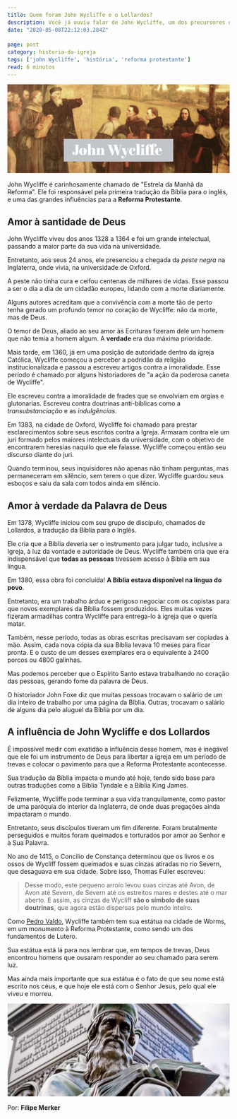 ```yaml
---
title: Quem foram John Wycliffe e o Lollardos?
description: Você já ouviu falar de John Wycliffe, um dos precursores da Reforma Protestante? Clique e conheça sua história.
date: "2020-05-08T22:12:03.284Z"

page: post
category: historia-da-igreja
tags: ['john Wycliffe', 'história', 'reforma protestante']
read: 6 minutos
---
```


![Pintura de John Wycliffe pregando](./john-wycliffe.png)

John Wycliffe é carinhosamente chamado de "Estrela da Manhã da Reforma". Ele foi responsável pela primeira tradução da Bíblia para o inglês, e uma das grandes influências para a **Reforma Protestante**.

## Amor à santidade de Deus

John Wycliffe viveu dos anos 1328 a 1364 e foi um grande intelectual, passando a maior parte da sua vida na universidade.

Entretanto, aos seus 24 anos, ele presenciou a chegada da *peste negra* na Inglaterra, onde vivia, na universidade de Oxford.

A peste não tinha cura e ceifou centenas de milhares de vidas. Esse passou a ser o dia a dia de um cidadão europeu, lidando com a morte diariamente.

Alguns autores acreditam que a convivência com a morte tão de perto tenha gerado um profundo temor no coração de Wycliffe: não da morte, mas de Deus.

O temor de Deus, aliado ao seu amor às Ecrituras fizeram dele um homem que não temia a homem algum. A **verdade** era dua máxima prioridade.

Mais tarde, em 1360, já em uma posição de autoridade dentro da igreja Católica, Wycliffe começou a perceber a podridão da religião institucionalizada e passou a escreveu artigos contra a imoralidade. Esse período é chamado por alguns historiadores de "a ação da poderosa caneta de Wycliffe".

Ele escreveu contra a imoralidade de frades que se envolviam em orgias e glutonarias. Escreveu contra doutrinas anti-bíblicas como a *transubstanciação* e as *indulgências*.

Em 1383, na cidade de Oxford, Wycliffe foi chamado para prestar esclarecimentos sobre seus escritos contra a Igreja. Armaram contra ele um juri formado pelos maiores intelectuais da universidade, com o objetivo de encontrarem heresias naquilo que ele falasse. Wycliffe começou então seu discurso diante do juri.

Quando terminou, seus inquisidores não apenas não tinham perguntas, mas permaneceram em silêncio, sem terem o que dizer. Wycliffe guardou seus esboços e saiu da sala com todos ainda em silêncio.

## Amor à verdade da Palavra de Deus

Em 1378, Wycliffe iniciou com seu grupo de discípulo, chamados de Lollardos, a tradução da Bíblia para o Inglês.

Ele cria que a Bíblia deveria ser o instrumento para julgar tudo, inclusive a Igreja, à luz da vontade e autoridade de Deus. Wycliffe também cria que era indispensável que **todas as pessoas** tivessem acesso à Bíblia em sua língua.

Em 1380, essa obra foi concluída! **A Bíblia estava disponível na língua do povo**.

Entretanto, era um trabalho árduo e perigoso negociar com os copistas para que novos exemplares da Bíblia fossem produzidos. Eles muitas vezes fizeram armadilhas contra Wycliffe para entrega-lo à igreja que o queria matar.

Também, nesse período, todas as obras escritas precisavam ser copiadas à mão. Assim, cada nova cópia da sua Bíblia levava 10 meses para ficar pronta. E o custo de um desses exemplares era o equivalente à 2400 porcos ou 4800 galinhas.

Mas podemos perceber que o Espírito Santo estava trabalhando no coração das pessoas, gerando fome da palavra de Deus.

O historiador John Foxe diz que muitas pessoas trocavam o salário de um dia inteiro de trabalho por uma página da Bíblia. Outras, trocavam o salário de alguns dia pelo aluguel da Bíblia por um dia.

## A influência de John Wycliffe e dos Lollardos

É impossível medir com exatidão a influência desse homem, mas é inegável que ele foi um instrumento de Deus para libertar a igreja em um período de trevas e colocar o pavimento para que a Reforma Protestante acontecesse. 

Sua tradução da Bíblia impacta o mundo até hoje, tendo sido base para outras traduções como a Bíblia Tyndale e a Bíblia King James.

Felizmente, Wycliffe pode terminar a sua vida tranquilamente, como pastor de uma paróquia do interior da Inglaterra, de onde duas pregações ainda impactaram o mundo.

Entretanto, seus discípulos tiveram um fim diferente. Foram brutalmente perseguidos e muitos foram queimados e torturados por amor ao Senhor e à Sua Palavra.

No ano de 1415, o Concílio de Constança determinou que os livros e os ossos de Wycliff fossem queimados e suas cinzas atiradas no rio Severn, que desaguava em sua cidade. Sobre isso, Thomas Fuller escreveu:

> Desse modo, este pequeno arroio levou suas cinzas até Avon, de Avon até Severn, de Severn até os estreitos mares e destes até o mar aberto. E assim, as cinzas de Wycliff **são o símbolo de suas doutrinas**, que agora estão dispersas pelo mundo inteiro.

Como [Pedro Valdo](/historia-da-igreja/quem-foram-pedro-valdo-e-os-valdenses/), Wycliffe também tem sua estátua na cidade de Worms, em um monumento à Reforma Protestante, como sendo um dos fundamentos de Lutero.

Sua estátua está lá para nos lembrar que, em tempos de trevas, Deus encontrou homens que ousaram responder ao seu chamado para serem luz.

Mas ainda mais importante que sua estátua é o fato de que seu nome está escrito nos céus, e que hoje ele está com o Senhor Jesus, pelo qual ele viveu e morreu.

![Estátua de John Wycliffe](./john-wycliffe-estatua.jpg)

Por: **Filipe Merker**

